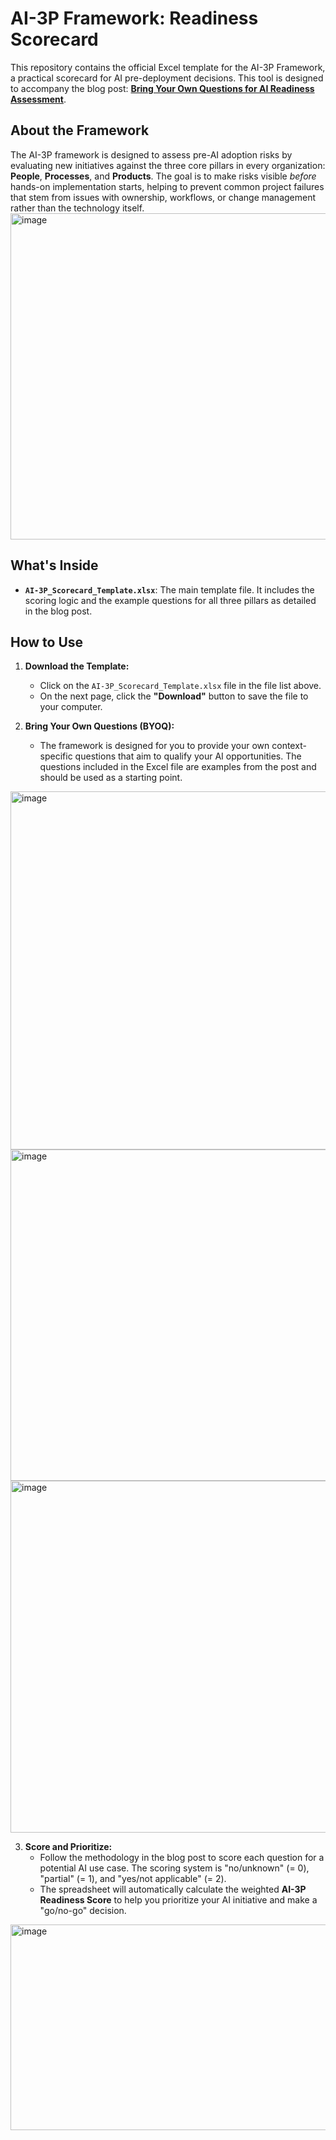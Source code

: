 # AI-3P Framework: Readiness Scorecard

This repository contains the official Excel template for the AI-3P Framework, a practical scorecard for AI pre-deployment decisions. This tool is designed to accompany the blog post: **[Bring Your Own Questions for AI Readiness Assessment](Your-Blog-Post-Link-Here)**.

## About the Framework
The AI-3P framework is designed to assess pre-AI adoption risks by evaluating new initiatives against the three core pillars in every organization: **People**, **Processes**, and **Products**. The goal is to make risks visible *before* hands-on implementation starts, helping to prevent common project failures that stem from issues with ownership, workflows, or change management rather than the technology itself.
<img width="840" height="522" alt="image" src="https://github.com/user-attachments/assets/bd4d766b-880e-4864-8e7c-dafed0fab15f" />


## What's Inside

* **`AI-3P_Scorecard_Template.xlsx`**: The main template file. It includes the scoring logic and the example questions for all three pillars as detailed in the blog post.


## How to Use

1.  **Download the Template:**
    * Click on the `AI-3P_Scorecard_Template.xlsx` file in the file list above.
    * On the next page, click the **"Download"** button to save the file to your computer.

2.  **Bring Your Own Questions (BYOQ):**
    * The framework is designed for you to provide your own context-specific questions that aim to qualify your AI opportunities. The questions included in the Excel file are examples from the post and should be used as a starting point.
<img width="1148" height="573" alt="image" src="https://github.com/user-attachments/assets/f5dc14df-8c19-46a2-a3c8-eba000325021" />
<img width="1126" height="530" alt="image" src="https://github.com/user-attachments/assets/5547bbd4-9bc4-4853-af30-92274e6d730b" />
<img width="1112" height="563" alt="image" src="https://github.com/user-attachments/assets/868d7691-f119-4a29-b1d9-9998747a8337" />

3.  **Score and Prioritize:**
    * Follow the methodology in the blog post to score each question for a potential AI use case. The scoring system is "no/unknown" (= 0), "partial" (= 1), and "yes/not applicable" (= 2).
    * The spreadsheet will automatically calculate the weighted **AI-3P Readiness Score** to help you prioritize your AI initiative and make a "go/no-go" decision.
  <img width="1148" height="329" alt="image" src="https://github.com/user-attachments/assets/b2e8f9e3-de2a-4250-844b-c4d1ca77bea9" />
